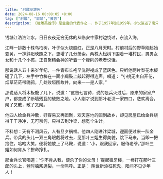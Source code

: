 ```yaml
---
title: "射雕英雄传"
date: 2024-08-16 00:08:05 +8:00
tag: ["射雕", "郭靖","黄蓉"]
description: 《射雕英雄传》是金庸的代表作之一，作于1957年到1959年。小说讲述了南宋年间，随丈夫杨铁心流落江南牛家村的包惜弱救了金国王子完颜洪烈，却害得丈夫和义兄郭啸天两家家破人亡。郭啸天的妻子逃到蒙古大漠，生下遗腹子郭靖。傻小子郭靖得到丐帮帮主洪七公传授绝技“降龙十八掌”，更赢得心上人蓉儿芳心。坚毅淳朴的傻小子终成一代大侠。包惜弱和杨铁心之子杨康认贼作父，成了金国的小王子，最终害人害己，惨死在牛家村。本书阐释了侠义精神的真谛——侠之大者、为国为民。这是中国传统小说和戏剧的特征，但不免缺乏人物内心世界的复杂性。由于人物性格单纯而情节热闹，所以《射雕》比较得到欢迎，被拍成各种语种的电影和电视剧在全球众多国家和地区热播。
---
```


钱塘江浩浩江水，日日夜夜无穷无休的从临安牛家村边绕过，东流入海。

江畔一排数十株乌柏树，叶子似火烧般红，正是八月天时。村前村后的野草刚起始变黄，一抹斜阳映照之下，更增了几分萧索。两株大松树下围着一堆村民，男男女女和十几个小孩，正自聚精会神的听着一个瘦削的老者说话。

那说话人五十来岁年纪，一件青布长袍早洗得褪成了蓝灰色。只听他两片梨花木板碰了几下，左手中竹棒在一面小羯鼓上敲起得得连声。唱道： “小桃无主自开花，烟草茫茫带晚鸦。几处败垣围故井，向来一一是人家。”

那说话人将木板敲了几下，说道：“这首七言诗，说的是兵火过后，原来的家家户户，都变成了断墙残瓦的破败之地。小人刚才说到那叶老汉一家四口，悲欢离合，聚了又散，散了又聚。

他四人给金兵冲散，好容易又再团聚，欢天喜地的回到故乡，却见房屋已给金兵烧得干干净净，无可奈何，只得去到汴梁，想觅个生计。

不料想：天有不测风云，人有旦夕祸福。他四人刚进汴梁城，迎面便过来一队金兵。带兵的头儿一双三角眼觑将过去，见那叶三姐生得美貌，跳下马来，当即一把抱住，哈哈大笑，便将她放上了马鞍，说道：‘小，跟我回家，服侍老爷。’那叶三姐如何肯从？拚命挣扎。

那金兵长官喝道：‘你不肯从我，便杀了你的父母！’提起狼牙棒，一棒打在那叶三郎的头上，登时脑浆迸裂，一命鸣呼。正是： 阴世新添枉死鬼，阳间不见少年人！
